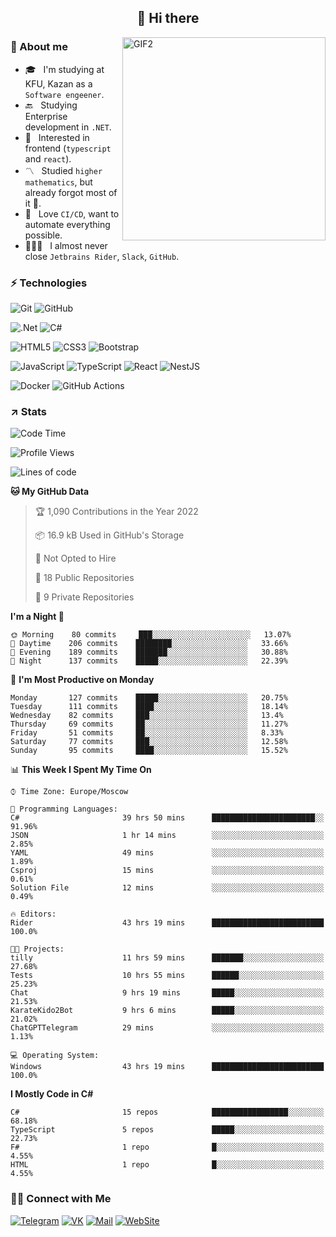 <h2 align="center">👋 Hi there</h1>
<img align="right" alt="GIF2" src="https://user-images.githubusercontent.com/77479370/183249372-b46e9216-d622-4f3a-ad67-84b1a2c3049c.gif" width="325"/>


<h3>🧐 About me</h3>

- 🎓 &nbsp; I'm studying at KFU, Kazan as a `Software engeener`.
- 🔙 &nbsp; Studying Enterprise development in `.NET`.
- 💠 &nbsp; Interested in frontend (`typescript` and `react`).
- 〽️ &nbsp; Studied `higher mathematics`, but already forgot most of it 🤪.
- 💚 &nbsp; Love `CI/CD`, want to automate everything possible.
- 👨🏻‍💻 &nbsp; I almost never close `Jetbrains Rider`, `Slack`, `GitHub`. 


<h3>⚡ Technologies</h3>

![Git](https://img.shields.io/badge/git-%23F05033.svg?style=for-the-badge&logo=git&logoColor=white)
![GitHub](https://img.shields.io/badge/GitHub-100000?style=for-the-badge&logo=github&logoColor=white)

![.Net](https://img.shields.io/badge/.NET-5C2D91?style=for-the-badge&logo=.net&logoColor=white)
![C#](https://img.shields.io/badge/c%23-%23239120.svg?style=for-the-badge&logo=c-sharp&logoColor=white)

![HTML5](https://img.shields.io/badge/html5-%23E34F26.svg?style=for-the-badge&logo=html5&logoColor=white)
![CSS3](https://img.shields.io/badge/css3-%231572B6.svg?style=for-the-badge&logo=css3&logoColor=white)
![Bootstrap](https://img.shields.io/badge/Bootstrap-563D7C?style=for-the-badge&logo=bootstrap&logoColor=white)

![JavaScript](https://img.shields.io/badge/javascript-%23323330.svg?style=for-the-badge&logo=javascript&logoColor=%23F7DF1E)
![TypeScript](https://img.shields.io/badge/typescript-%23007ACC.svg?style=for-the-badge&logo=typescript&logoColor=white)
![React](https://img.shields.io/badge/react-%2320232a.svg?style=for-the-badge&logo=react&logoColor=%2361DAFB)
![NestJS](https://img.shields.io/badge/nestjs-E0234E?style=for-the-badge&logo=nestjs&logoColor=white)

![Docker](https://img.shields.io/badge/docker-%230db7ed.svg?style=for-the-badge&logo=docker&logoColor=white)
![GitHub Actions](https://img.shields.io/badge/github%20actions-%232671E5.svg?style=for-the-badge&logo=githubactions&logoColor=white)


<h3>↗️ Stats</h3>


<!--START_SECTION:waka-->
![Code Time](http://img.shields.io/badge/Code%20Time-572%20hrs%2027%20mins-blue)

![Profile Views](http://img.shields.io/badge/Profile%20Views-1-blue)

![Lines of code](https://img.shields.io/badge/From%20Hello%20World%20I%27ve%20Written-484%20Thousand%20lines%20of%20code-blue)

**🐱 My GitHub Data** 

> 🏆 1,090 Contributions in the Year 2022
 > 
> 📦 16.9 kB Used in GitHub's Storage 
 > 
> 🚫 Not Opted to Hire
 > 
> 📜 18 Public Repositories 
 > 
> 🔑 9 Private Repositories  
 > 
**I'm a Night 🦉** 

```text
🌞 Morning    80 commits     ███░░░░░░░░░░░░░░░░░░░░░░   13.07% 
🌆 Daytime    206 commits    ████████░░░░░░░░░░░░░░░░░   33.66% 
🌃 Evening    189 commits    ███████░░░░░░░░░░░░░░░░░░   30.88% 
🌙 Night      137 commits    █████░░░░░░░░░░░░░░░░░░░░   22.39%

```
📅 **I'm Most Productive on Monday** 

```text
Monday       127 commits    █████░░░░░░░░░░░░░░░░░░░░   20.75% 
Tuesday      111 commits    ████░░░░░░░░░░░░░░░░░░░░░   18.14% 
Wednesday    82 commits     ███░░░░░░░░░░░░░░░░░░░░░░   13.4% 
Thursday     69 commits     ██░░░░░░░░░░░░░░░░░░░░░░░   11.27% 
Friday       51 commits     ██░░░░░░░░░░░░░░░░░░░░░░░   8.33% 
Saturday     77 commits     ███░░░░░░░░░░░░░░░░░░░░░░   12.58% 
Sunday       95 commits     ████░░░░░░░░░░░░░░░░░░░░░   15.52%

```


📊 **This Week I Spent My Time On** 

```text
⌚︎ Time Zone: Europe/Moscow

💬 Programming Languages: 
C#                       39 hrs 50 mins      ███████████████████████░░   91.96% 
JSON                     1 hr 14 mins        ░░░░░░░░░░░░░░░░░░░░░░░░░   2.85% 
YAML                     49 mins             ░░░░░░░░░░░░░░░░░░░░░░░░░   1.89% 
Csproj                   15 mins             ░░░░░░░░░░░░░░░░░░░░░░░░░   0.61% 
Solution File            12 mins             ░░░░░░░░░░░░░░░░░░░░░░░░░   0.49%

🔥 Editors: 
Rider                    43 hrs 19 mins      █████████████████████████   100.0%

🐱‍💻 Projects: 
tilly                    11 hrs 59 mins      ███████░░░░░░░░░░░░░░░░░░   27.68% 
Tests                    10 hrs 55 mins      ██████░░░░░░░░░░░░░░░░░░░   25.23% 
Chat                     9 hrs 19 mins       █████░░░░░░░░░░░░░░░░░░░░   21.53% 
KarateKido2Bot           9 hrs 6 mins        █████░░░░░░░░░░░░░░░░░░░░   21.02% 
ChatGPTTelegram          29 mins             ░░░░░░░░░░░░░░░░░░░░░░░░░   1.13%

💻 Operating System: 
Windows                  43 hrs 19 mins      █████████████████████████   100.0%

```

**I Mostly Code in C#** 

```text
C#                       15 repos            █████████████████░░░░░░░░   68.18% 
TypeScript               5 repos             █████░░░░░░░░░░░░░░░░░░░░   22.73% 
F#                       1 repo              █░░░░░░░░░░░░░░░░░░░░░░░░   4.55% 
HTML                     1 repo              █░░░░░░░░░░░░░░░░░░░░░░░░   4.55%

```



<!--END_SECTION:waka-->


<h3> 🤝🏻 Connect with Me </h3>

[![Telegram](https://img.shields.io/badge/Telegram-2CA5E0?style=for-the-badge&logo=telegram&logoColor=white)](https://t.me/ASLipatov)
[![VK](https://img.shields.io/badge/вконтакте-%232E87FB.svg?&style=for-the-badge&logo=vk&logoColor=white)](https://vk.com/lipatov.alexander)
[![Mail](https://img.shields.io/badge/Email-red?&style=for-the-badge&logo=Mail.Ru)](mailto:lipatov.work@bk.ru)
[![WebSite](https://img.shields.io/badge/-lipatovalexander.github.io-green?style=for-the-badge)](https://lipatovalexander.github.io)

